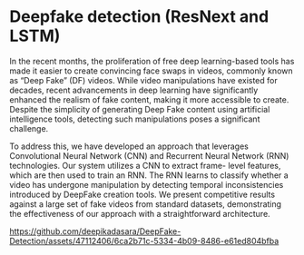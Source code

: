 # Deepfake detection (ResNext and LSTM)

In the recent months, the proliferation of free deep learning-based tools has made it easier to create convincing face swaps in videos, commonly known as “Deep Fake” (DF) videos. While video manipulations have existed for decades, recent advancements in deep learning have significantly enhanced the realism of fake content, making it more accessible to create. Despite the simplicity of generating Deep Fake content using artificial intelligence tools, detecting such manipulations poses a significant challenge. 

To address this, we have developed an approach that leverages Convolutional Neural Network (CNN) and Recurrent Neural Network (RNN) technologies. Our system utilizes a CNN to extract frame-
level features, which are then used to train an RNN. The RNN learns to classify whether a video has undergone manipulation by detecting temporal inconsistencies introduced by DeepFake creation tools. We present competitive results against a large set of fake videos from standard datasets, demonstrating the effectiveness of our approach with a straightforward architecture.






https://github.com/deepikadasara/DeepFake-Detection/assets/47112406/6ca2b71c-5334-4b09-8486-e61ed804bfba

